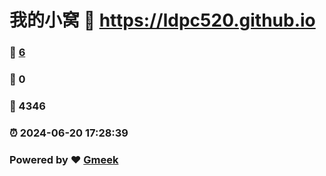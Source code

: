 # 我的小窝 :link: https://ldpc520.github.io 
### :page_facing_up: [6](https://ldpc520.github.io/tag.html) 
### :speech_balloon: 0 
### :hibiscus: 4346 
### :alarm_clock: 2024-06-20 17:28:39 
### Powered by :heart: [Gmeek](https://github.com/Meekdai/Gmeek)
